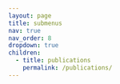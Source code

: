 ```yaml
---
layout: page
title: submenus
nav: true
nav_order: 8
dropdown: true
children:
  - title: publications
    permalink: /publications/
---
```

